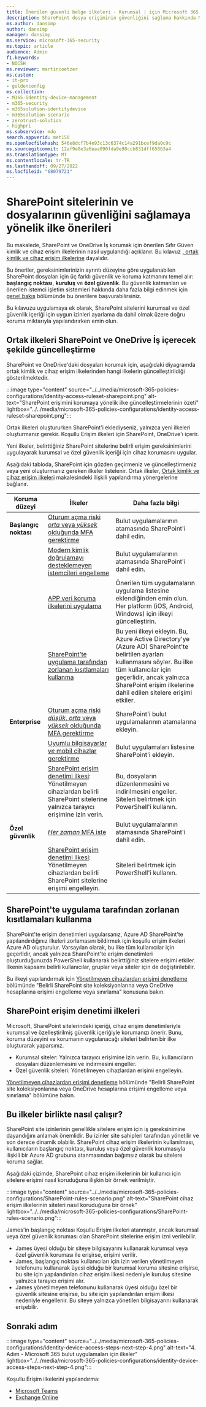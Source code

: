 ```yaml
---
title: Önerilen güvenli belge ilkeleri - Kurumsal | için Microsoft 365 Microsoft Docs
description: SharePoint dosya erişiminin güvenliğini sağlama hakkında Microsoft önerilerine yönelik ilkeleri açıklar.
ms.author: dansimp
author: dansimp
manager: dansimp
ms.service: microsoft-365-security
ms.topic: article
audience: Admin
f1.keywords:
- NOCSH
ms.reviewer: martincoetzer
ms.custom:
- it-pro
- goldenconfig
ms.collection:
- M365-identity-device-management
- m365-security
- m365solution-identitydevice
- m365solution-scenario
- zerotrust-solution
- highpri
ms.subservice: mdo
search.appverid: met150
ms.openlocfilehash: 546e8dcf7b4e93c13c6374c14a291bcef9da0c9c
ms.sourcegitcommit: 12af9e8e3a6eaa090fda9e98ccb831dff65863a4
ms.translationtype: MT
ms.contentlocale: tr-TR
ms.lasthandoff: 09/27/2022
ms.locfileid: "68079721"
---
```

# <a name="policy-recommendations-for-securing-sharepoint-sites-and-files"></a>SharePoint sitelerinin ve dosyalarının güvenliğini sağlamaya yönelik ilke önerileri

Bu makalede, SharePoint ve OneDrive İş korumak için önerilen Sıfır Güven kimlik ve cihaz erişim ilkelerinin nasıl uygulandığı açıklanır. Bu kılavuz [, ortak kimlik ve cihaz erişim ilkelerine](identity-access-policies.md) dayalıdır.

Bu öneriler, gereksinimlerinizin ayrıntı düzeyine göre uygulanabilen SharePoint dosyaları için üç farklı güvenlik ve koruma katmanını temel alır: **başlangıç noktası**, **kuruluş** ve **özel güvenlik**. Bu güvenlik katmanları ve önerilen istemci işletim sistemleri hakkında daha fazla bilgi edinmek için [genel bakış](microsoft-365-policies-configurations.md) bölümünde bu önerilere başvurabilirsiniz.

Bu kılavuzu uygulamaya ek olarak, SharePoint sitelerini kurumsal ve özel güvenlik içeriği için uygun izinleri ayarlama da dahil olmak üzere doğru koruma miktarıyla yapılandırırken emin olun.

## <a name="updating-common-policies-to-include-sharepoint-and-onedrive-for-business"></a>Ortak ilkeleri SharePoint ve OneDrive İş içerecek şekilde güncelleştirme

SharePoint ve OneDrive'daki dosyaları korumak için, aşağıdaki diyagramda ortak kimlik ve cihaz erişim ilkelerinden hangi ilkelerin güncelleştirildiği gösterilmektedir.

:::image type="content" source="../../media/microsoft-365-policies-configurations/identity-access-ruleset-sharepoint.png" alt-text="SharePoint erişimini korumaya yönelik ilke güncelleştirmelerinin özeti" lightbox="../../media/microsoft-365-policies-configurations/identity-access-ruleset-sharepoint.png":::

Ortak ilkeleri oluştururken SharePoint'i eklediyseniz, yalnızca yeni ilkeleri oluşturmanız gerekir. Koşullu Erişim ilkeleri için SharePoint, OneDrive'ı içerir.

Yeni ilkeler, belirttiğiniz SharePoint sitelerine belirli erişim gereksinimlerini uygulayarak kurumsal ve özel güvenlik içeriği için cihaz korumasını uygular.

Aşağıdaki tabloda, SharePoint için gözden geçirmeniz ve güncelleştirmeniz veya yeni oluşturmanız gereken ilkeler listelenir. Ortak ilkeler, [Ortak kimlik ve cihaz erişim ilkeleri](identity-access-policies.md) makalesindeki ilişkili yapılandırma yönergelerine bağlanır.

|Koruma düzeyi|İlkeler|Daha fazla bilgi|
|---|---|---|
|**Başlangıç noktası**|[Oturum açma riski *orta* veya *yüksek* olduğunda MFA gerektirme](identity-access-policies.md#require-mfa-based-on-sign-in-risk)|Bulut uygulamalarının atamasında SharePoint'i dahil edin.|
||[Modern kimlik doğrulamayı desteklemeyen istemcileri engelleme](identity-access-policies.md#block-clients-that-dont-support-multi-factor)|Bulut uygulamalarının atamasında SharePoint'i dahil edin.|
||[APP veri koruma ilkelerini uygulama](identity-access-policies.md#apply-app-data-protection-policies)|Önerilen tüm uygulamaların uygulama listesine eklendiğinden emin olun. Her platform (iOS, Android, Windows) için ilkeyi güncelleştirin.|
||[SharePoint'te uygulama tarafından zorlanan kısıtlamaları kullanma](#use-app-enforced-restrictions-in-sharepoint)|Bu yeni ilkeyi ekleyin. Bu, Azure Active Directory'ye (Azure AD) SharePoint'te belirtilen ayarları kullanmasını söyler. Bu ilke tüm kullanıcılar için geçerlidir, ancak yalnızca SharePoint erişim ilkelerine dahil edilen sitelere erişimi etkiler.|
|**Enterprise**|[Oturum açma riski *düşük*, *orta* veya *yüksek* olduğunda MFA gerektirme](identity-access-policies.md#require-mfa-based-on-sign-in-risk)|SharePoint'i bulut uygulamalarının atamalarına ekleyin.|
||[Uyumlu bilgisayarlar *ve* mobil cihazlar gerektirme](identity-access-policies.md#require-compliant-pcs-and-mobile-devices)|Bulut uygulamaları listesine SharePoint'i ekleyin.|
||[SharePoint erişim denetimi ilkesi](#sharepoint-access-control-policies): Yönetilmeyen cihazlardan belirli SharePoint sitelerine yalnızca tarayıcı erişimine izin verin.|Bu, dosyaların düzenlenmesini ve indirilmesini engeller. Siteleri belirtmek için PowerShell'i kullanın.|
|**Özel güvenlik**|[*Her zaman* MFA iste](identity-access-policies.md#require-mfa-based-on-sign-in-risk)|Bulut uygulamalarının atamasında SharePoint'i dahil edin.|
||[SharePoint erişim denetimi ilkesi](#use-app-enforced-restrictions-in-sharepoint): Yönetilmeyen cihazlardan belirli SharePoint sitelerine erişimi engelleyin.|Siteleri belirtmek için PowerShell'i kullanın.|

## <a name="use-app-enforced-restrictions-in-sharepoint"></a>SharePoint'te uygulama tarafından zorlanan kısıtlamaları kullanma

SharePoint'te erişim denetimleri uygularsanız, Azure AD SharePoint'te yapılandırdığınız ilkeleri zorlamasını bildirmek için koşullu erişim ilkeleri Azure AD oluşturulur. Varsayılan olarak, bu ilke tüm kullanıcılar için geçerlidir, ancak yalnızca SharePoint'te erişim denetimleri oluşturduğunuzda PowerShell kullanarak belirttiğiniz sitelere erişimi etkiler. İlkenin kapsamı belirli kullanıcılar, gruplar veya siteler için de değiştirilebilir.

Bu ilkeyi yapılandırmak için [Yönetilmeyen cihazlardan erişimi denetleme](/sharepoint/control-access-from-unmanaged-devices) bölümünde "Belirli SharePoint site koleksiyonlarına veya OneDrive hesaplarına erişimi engelleme veya sınırlama" konusuna bakın.

## <a name="sharepoint-access-control-policies"></a>SharePoint erişim denetimi ilkeleri

Microsoft, SharePoint sitelerindeki içeriği, cihaz erişim denetimleriyle kurumsal ve özelleştirilmiş güvenlik içeriğiyle korumanızı önerir. Bunu, koruma düzeyini ve korumanın uygulanacağı siteleri belirten bir ilke oluşturarak yaparsınız.

- Kurumsal siteler: Yalnızca tarayıcı erişimine izin verin. Bu, kullanıcıların dosyaları düzenlemesini ve indirmesini engeller.
- Özel güvenlik siteleri: Yönetilmeyen cihazlardan erişimi engelleyin.

[Yönetilmeyen cihazlardan erişimi denetleme](/sharepoint/control-access-from-unmanaged-devices) bölümünde "Belirli SharePoint site koleksiyonlarına veya OneDrive hesaplarına erişimi engelleme veya sınırlama" bölümüne bakın.

## <a name="how-these-policies-work-together"></a>Bu ilkeler birlikte nasıl çalışır?

SharePoint site izinlerinin genellikle sitelere erişim için iş gereksinimine dayandığını anlamak önemlidir. Bu izinler site sahipleri tarafından yönetilir ve son derece dinamik olabilir. SharePoint cihaz erişim ilkelerinin kullanılması, kullanıcıların başlangıç noktası, kuruluş veya özel güvenlik korumasıyla ilişkili bir Azure AD grubuna atanmasından bağımsız olarak bu sitelere koruma sağlar.

Aşağıdaki çizimde, SharePoint cihaz erişim ilkelerinin bir kullanıcı için sitelere erişimi nasıl koruduğuna ilişkin bir örnek verilmiştir.

:::image type="content" source="../../media/microsoft-365-policies-configurations/SharePoint-rules-scenario.png" alt-text="SharePoint cihaz erişim ilkelerinin siteleri nasıl koruduğuna bir örnek" lightbox="../../media/microsoft-365-policies-configurations/SharePoint-rules-scenario.png":::

James'in başlangıç noktası Koşullu Erişim ilkeleri atanmıştır, ancak kurumsal veya özel güvenlik koruması olan SharePoint sitelerine erişim izni verilebilir.

- James üyesi olduğu bir siteye bilgisayarını kullanarak kurumsal veya özel güvenlik koruması ile erişirse, erişimi verilir.
- James, başlangıç noktası kullanıcıları için izin verilen yönetilmeyen telefonunu kullanarak üyesi olduğu bir kurumsal koruma sitesine erişirse, bu site için yapılandırılan cihaz erişim ilkesi nedeniyle kuruluş sitesine yalnızca tarayıcı erişimi alır.
- James yönetilmeyen telefonunu kullanarak üyesi olduğu özel bir güvenlik sitesine erişirse, bu site için yapılandırılan erişim ilkesi nedeniyle engellenir. Bu siteye yalnızca yönetilen bilgisayarını kullanarak erişebilir.

## <a name="next-step"></a>Sonraki adım

:::image type="content" source="../../media/microsoft-365-policies-configurations/identity-device-access-steps-next-step-4.png" alt-text="4. Adım - Microsoft 365 bulut uygulamaları için ilkeler" lightbox="../../media/microsoft-365-policies-configurations/identity-device-access-steps-next-step-4.png":::

Koşullu Erişim ilkelerini yapılandırma:

- [Microsoft Teams](teams-access-policies.md)
- [Exchange Online](secure-email-recommended-policies.md)
